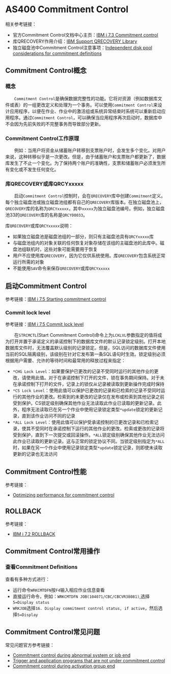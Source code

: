 # AS400 Commitment Control
相关参考链接：
- 官方Commitment Control文档中心主页：[IBM i 7.3 Commitment control](https://www.ibm.com/docs/zh/i/7.3?topic=database-commitment-control)
- 库QRECOVERY作用介绍：[IBM Support QRECOVERY Library](https://www.ibm.com/support/pages/node/683805?mhsrc=ibmsearch_a&mhq=QRECOVERY)
- 独立磁盘池中Commitment Control注意事项：[Independent disk pool considerations for commitment definitions](https://www.ibm.com/docs/zh/i/7.3?topic=pools-independent-disk-pool-considerations-commitment-definitions)

## Commitment Control概念
### 概念
&#8195;&#8195;`Commitment Control`是确保数据完整性的功能。它将对资源（例如数据库文件或表）的一组更改定义和处理为一个事务。可以使用`Commitment Control`来设计应用程序，以便在作业、作业中的激活组或系统异常结束时系统可以重新启动应用程序。通过`Commitment Control`，可以确保当应用程序再次启动时，数据库中不会因为先前失败的不完整事务而导致部分更新。

### Commitment Control工作原理
&#8195;&#8195;例如：当用户将资金从储蓄账户转移到支票账户时，会发生多个变化。对用户来说，这种转移似乎是一次更改。但是，由于储蓄账户和支票账户都更新了，数据库发生了不止一个变化。为了保持两个账户的准确性，支票和储蓄账户必须发生所有变化或不发生任何变化。

### 库QRECOVERY或库QRCYxxxxx
&#8195;&#8195;启动`Commitment Control`控制时，会在`QRECOVERY`库中创建`Commitment`定义。每个独立磁盘池或独立磁盘池组都有自己的`QRECOVERY`库版本。在独立磁盘池上，`QRECOVERY`库的名称为`QRCYxxxxx`，其中`xxxxx`为独立磁盘池编号。例如，独立磁盘池33的`QRECOVERY`库的名称是`QRCY00033`。

库`QRECOVERY`或库`QRCYxxxxx`说明：
- 如果独立磁盘池是磁盘池组的一部分，则只有主磁盘池具有`QRCYxxxxx`库
- 与磁盘池组内的对象关联的任何恢复对象存储在该组的主磁盘池的此库中。磁盘池组联机时，这些对象可能需要用于恢复
- 用户不应使用库`QRECOVERY`，因为它仅供系统使用。库`QRECOVERY`包含系统正常运行所需的对象
- 不能使用`SAV`命令来保存`QRECOVERY`或库`QRCYxxxxx`

## 启动Commitment Control
参考链接：[IBM i 7.5 Starting commitment control](https://www.ibm.com/docs/en/i/7.5?topic=control-starting-commitment)
### Commit lock level
参考链接：[IBM i 7.5 Commit lock level](https://www.ibm.com/docs/en/i/7.5?topic=control-commit-lock-level)

&#8195;&#8195;在`STRCMCTL`(Start Commitment Control)命令上为`LCKLVL`参数指定的值将成为打开并置于承诺定义的承诺控制下的数据库文件的默认记录锁定级别。打开本地数据库文件时，无法覆盖默认级别的记录锁定。但是，SQL访问的数据库文件使用当前的SQL隔离级别，该级别在针对它发布第一条SQL语句时生效。锁定级别必须根据用户需要、允许的等待时间和最常用的释放过程来指定：
- `*CHG Lock Level`：如果要保护已更改的记录不受同时运行的其他作业的更改，请使用此值。对于在承诺控制下打开的文件，锁在事务期间保持。对于未在承诺控制下打开的文件，记录上的锁仅从记录被读取到更新操作完成时保持
- `*CS Lock Level`：使用此值可以保护已更改的记录和已检索的记录不受同时运行的其他作业的更改。检索到的未更改的记录仅在发布或检索到其他记录之前受到保护。CS锁定级别确保其他作业无法读取此作业已读取的更新记录。此外，程序无法读取已在另一个作业中使用记录锁定类型`*update`锁定的更新记录，直到该作业访问不同的记录
- `*ALL Lock Level`：使用此值可以保护受承诺控制的已更改记录和已检索记录，使其不受同时在承诺控制下运行的其他作业的更改。检索或更改的记录将受到保护，直到下一次提交或回滚操作。`*ALL`锁定级别确保其他作业无法访问此作业已读取的更新记录。这与正常的锁定协议不同。当锁定级别指定为`*ALL`时，如果在另一个作业中使用记录锁定类型`*update`锁定记录，则即使未读取更新的记录也无法访问

## Commitment Control性能
参考链接：
- [Optimizing performance for commitment control](https://www.ibm.com/docs/en/i/7.2?topic=control-optimizing-performance-commitment)

## ROLLBACK
参考链接：
- [IBM i 7.2 ROLLBACK](https://www.ibm.com/docs/en/i/7.2?topic=statements-rollback) 

## Commitment Control常用操作
### 查看Commitment Definitions
查看有多种方式进行：
- 运行命令`WRKCMTDFN`按`F4`输入相应作业信息查看
- 直接运行命令，例如：`WRKCMTDFN JOB(104071/CBC/CBCVR38081)`,选择`5=Display status`
- `WRKJOB`选择`16. Display commitment control status, if active`，然后选择`5=Display`

## Commitment Control常见问题
常见问题官方参考链接：
- [Commitment control during abnormal system or job end](https://www.ibm.com/docs/en/i/7.2?topic=control-commitment-during-abnormal-system-job-end) 
- [Trigger and application programs that are not under commitment control](https://www.ibm.com/docs/en/i/7.2?topic=oiiawtp-trigger-application-programs-that-are-not-under-commitment-control)    
- [Commitment control during activation group end](https://www.ibm.com/docs/en/i/7.2?topic=control-commitment-during-activation-group-end)
